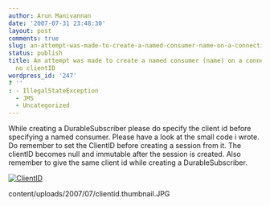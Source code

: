 ```yaml
---
author: Arun Manivannan
date: '2007-07-31 23:48:30'
layout: post
comments: true
slug: an-attempt-was-made-to-create-a-named-consumer-name-on-a-connection-with-no-clientid
status: publish
title: An attempt was made to create a named consumer (name) on a connection with
  no clientID
wordpress_id: '247'
? ''
: - IllegalStateException
  - JMS
  - Uncategorized
---
```


While creating a DurableSubscriber please do specify the client id before
specifying a named consumer. Please have a look at the small code i wrote. Do
remember to set the ClientID before creating a session from it. The clientID
becomes null and immutable after the session is created. Also remember to give
the same client id while creating a DurableSubscriber.

[![ClientID][1]][2]

   [1]: http://www.arunma.com/wp-
content/uploads/2007/07/clientid.thumbnail.JPG

   [2]: http://www.arunma.com/wp-content/uploads/2007/07/clientid.JPG
(ClientID)


